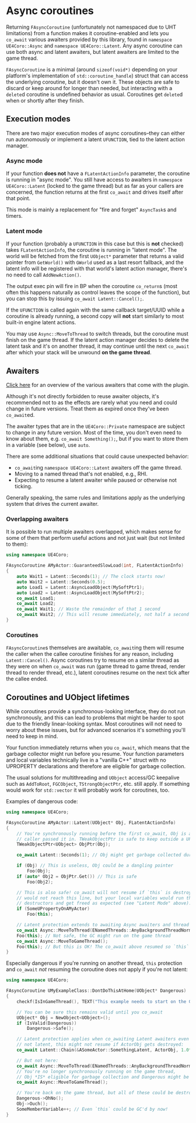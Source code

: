 # Async coroutines

Returning `FAsyncCoroutine` (unfortunately not namespaced due to UHT limitations)
from a function makes it coroutine-enabled and lets you `co_await` various
awaiters provided by this library, found in `namespace UE4Coro::Async` and
`namespace UE4Coro::Latent`. Any async coroutine can use both async and latent
awaiters, but latent awaiters are limited to the game thread.

`FAsyncCoroutine` is a minimal (around `sizeof(void*)` depending on your
platform's implementation of `std::coroutine_handle`) struct that can access
the underlying coroutine, but it doesn't own it. These objects are safe to
discard or keep around for longer than needed, but interacting with a `delete`d
coroutine is undefined behavior as usual.
Coroutines get `delete`d when or shortly after they finish.

## Execution modes

There are two major execution modes of async coroutines–they can either run
autonomously or implement a latent `UFUNCTION`, tied to the latent action manager.

### Async mode

If your function **does not** have a `FLatentActionInfo` parameter, the coroutine
is running in "async mode".
You still have access to awaiters in `namespace UE4Coro::Latent` (locked to the
game thread) but as far as your callers are concerned, the function returns at the
first `co_await` and drives itself after that point.

This mode is mainly a replacement for "fire and forget" `AsyncTask`s and timers.

### Latent mode

If your function (probably a `UFUNCTION` in this case but this is **not** checked)
takes `FLatentActionInfo`, the coroutine is running in "latent mode".
The world will be fetched from the first `UObject*` parameter that returns a valid
pointer from `GetWorld()` with `GWorld` used as a last resort fallback, and the
latent info will be registered with that world's latent action manager, there's no
need to call `AddNewAction()`.

The output exec pin will fire in BP when the coroutine `co_return`s (most often
this happens naturally as control leaves the scope of the function), but you can
stop this by issuing `co_await Latent::Cancel();`.

If the `UFUNCTION` is called again with the same callback target/UUID while a
coroutine is already running, a second copy will **not** start similarly to most
built-in engine latent actions.

You may use `Async::MoveToThread` to switch threads, but the coroutine must finish
on the game thread. If the latent action manager decides to delete the latent task
and it's on another thread, it may continue until the next `co_await` after which
your stack will be unwound **on the game thread**.

## Awaiters

[Click here](Awaiters.md) for an overview of the various awaiters that come
with the plugin.

Although it's not directly forbidden to reuse awaiter objects, it's recommended
not to as the effects are rarely what you need and could change in future
versions. Treat them as expired once they've been `co_await`ed.

The awaiter types that are in the `UE4Coro::Private` namespace are subject to
change in any future version. Most of the time, you don't even need to know
about them, e.g. `co_await Something();`, but if you want to store them in
a variable (see below), use `auto`.

There are some additional situations that could cause unexpected behavior:
* `co_await`ing `namespace UE4Coro::Latent` awaiters off the game thread.
* Moving to a named thread that's not enabled, e.g., RHI.
* Expecting to resume a latent awaiter while paused or otherwise not ticking.

Generally speaking, the same rules and limitations apply as the underlying system
that drives the current awaiter.

### Overlapping awaiters

It is possible to run multiple awaiters overlapped, which makes sense for some of
them that perform useful actions and not just wait (but not limited to them):

```cpp
using namespace UE4Coro;

FAsyncCoroutine AMyActor::GuaranteedSlowLoad(int, FLatentActionInfo)
{
    auto Wait1 = Latent::Seconds(1); // The clock starts now!
    auto Wait2 = Latent::Seconds(0.5);
    auto Load1 = Latent::AsyncLoadObject(MySoftPtr1);
    auto Load2 = Latent::AsyncLoadObject(MySoftPtr2);
    co_await Load1;
    co_await Load2;
    co_await Wait1; // Waste the remainder of that 1 second
    co_await Wait2; // This will resume immediately, not half a second later
}
```

### Coroutines

`FAsyncCoroutine`s themselves are awaitable, `co_await`ing them will resume the
caller when the callee coroutine finishes for any reason, including
`Latent::Cancel()`. Async coroutines try to resume on a similar thread as they
were on when `co_await` was run (game thread to game thread, render thread to
render thread, etc.), latent coroutines resume on the next tick after the
callee ended.

## Coroutines and UObject lifetimes

While coroutines provide a synchronous-looking interface, they do not run
synchronously, and this can lead to problems that might be harder to spot due to
the friendly linear-looking syntax. Most coroutines will not need to worry about
these issues, but for advanced scenarios it's something you'll need to keep in
mind.

Your function immediately returns when you `co_await`, which means that the
garbage collector might run before you resume. Your function parameters and local
variables technically live in a "vanilla C++" struct with no UPROPERTY
declarations and therefore are eligible for garbage collection.

The usual solutions for multithreading and `UObject` access/GC keepalive such as
`AddToRoot`, `FGCObject`, `TStrongObjectPtr`, etc. still apply. If something would
work for `std::vector` it will probably work for coroutines, too.

Examples of dangerous code:

```cpp
using namespace UE4Coro;

FAsyncCoroutine AMyActor::Latent(UObject* Obj, FLatentActionInfo)
{
    // You're synchronously running before the first co_await, Obj is as your
    // caller passed it in. TWeakObjectPtr is safe to keep outside a UPROPERTY.
    TWeakObjectPtr<UObject> ObjPtr(Obj);

    co_await Latent::Seconds(1); // Obj might get garbage collected during this!

    if (Obj) // This is useless, Obj could be a dangling pointer
        Foo(Obj);
    if (auto* Obj2 = ObjPtr.Get()) // This is safe
        Foo(Obj2);

    // This is also safe! co_await will not resume if `this` is destroyed, so you
    // would not reach this line, but your local variables would run their
    // destructors and get freed as expected (see "Latent Mode" above).
    if (SomeUPropertyOnAMyActor)
        Foo(this);

    // Latent protection extends to awaiting Async awaiters and thread hopping:
    co_await Async::MoveToThread(ENamedThreads::AnyBackgroundThreadNormalTask);
    Foo(this); // Not safe, the GC might run on the game thread
    co_await Async::MoveToGameThread();
    Foo(this); // But this is OK! The co_await above resumed so `this` is valid.
}
```

Especially dangerous if you're running on another thread, `this` protection
and `co_await` _not_ resuming the coroutine does not apply if you're not latent:

```cpp
using namespace UE4Coro;

FAsyncCoroutine UMyExampleClass::DontDoThisAtHome(UObject* Dangerous)
{
    checkf(IsInGameThread(), TEXT("This example needs to start on the GT"));

    // You can be sure this remains valid until you co_await
    UObject* Obj = NewObject<UObject>();
    if (IsValid(Dangerous))
        Dangerous->Safe();

    // Latent protection applies when co_awaiting Latent awaiters even if you're
    // not latent, this might not resume if ActorObj gets destroyed:
    co_await Latent::Chain(&ASomeActor::SomethingLatent, ActorObj, 1.0f);

    // But not here:
    co_await Async::MoveToThread(ENamedThreads::AnyBackgroundThreadNormalTask);
    // You're no longer synchronously running on the game thread,
    // Obj *IS* eligible for garbage collection and Dangerous might be dangling!
    co_await Async::MoveToGameThread();

    // You're back on the game thread, but all of these could be destroyed by now:
    Dangerous->OhNo();
    Obj->Ouch();
    SomeMemberVariable++; // Even `this` could be GC'd by now!
}
```
